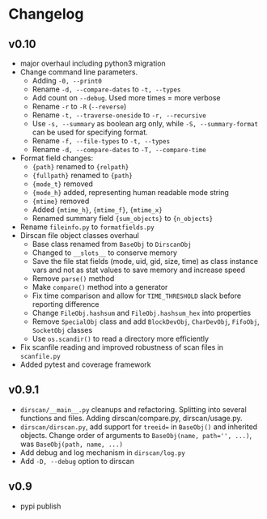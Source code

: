 # Changelog


## v0.10

* major overhaul including python3 migration
* Change command line parameters.
    * Adding `-0, --print0`
    * Rename `-d, --compare-dates` to `-t, --types`
    * Add count on `--debug`. Used more times = more verbose
    * Rename `-r` to `-R` (`--reverse`)
    * Rename `-t, --traverse-oneside` to `-r, --recursive`
    * Use `-s, --summary` as boolean arg only, while `-S, --summary-format`
      can be used for specifying format.
    * Rename `-f, --file-types` to `-t, --types`
    * Rename `-d, --compare-dates` to `-T, --compare-time`
* Format field changes:
    * `{path}` renamed to `{relpath}`
    * `{fullpath}` renamed to `{path}`
    * `{mode_t}` removed
    * `{mode_h}` added, representing human readable mode string
    * `{mtime}` removed
    * Added `{mtime_h}`, `{mtime_f}`, `{mtime_x}`
    * Renamed summary field `{sum_objects}` to `{n_objects}`
* Rename `fileinfo.py` to `formatfields.py`
* Dirscan file object classes overhaul
    * Base class renamed from `BaseObj` to `DirscanObj`
    * Changed to `__slots__` to conserve memory
    * Save the file stat fields (mode, uid, gid, size, time) as class instance
      vars and not as stat values to save memory and increase speed
    * Remove `parse()` method
    * Make `compare()` method into a generator
    * Fix time comparison and allow for `TIME_THRESHOLD` slack before reporting
      difference
    * Change `FileObj.hashsum` and `FileObj.hashsum_hex` into properties
    * Remove `SpecialObj` class and add `BlockDevObj`, `CharDevObj`, `FifoObj`,
      `SocketObj` classes
    * Use `os.scandir()` to read a directory more efficiently
* Fix scanfile reading and improved robustness of scan files in `scanfile.py`
* Added pytest and coverage framework


## v0.9.1

* `dirscan/__main__.py` cleanups and refactoring. Splitting into several
  functions and files. Adding dirscan/compare.py, dirscan/usage.py.
* `dirscan/dirscan.py`, add support for `treeid=` in `BaseObj()` and inherited
  objects. Change order of arguments to `BaseObj(name, path='', ...)`, was
  `BaseObj(path, name, ...)`
* Add debug and log mechanism in `dirscan/log.py`
* Add `-D, --debug` option to dirscan


## v0.9

* pypi publish
